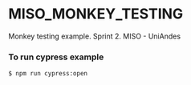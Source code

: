 # MISO_MONKEY_TESTING
Monkey testing example. Sprint 2. MISO - UniAndes


### To run cypress example

```
$ npm run cypress:open
```